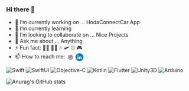 ### Hi there 👋

- 🔭 I’m currently working on ... HodaConnectCar App
- 🌱 I’m currently learning 
- 👯 I’m looking to collaborate on ... Nice Projects
- 💬 Ask me about ... Anything
- ⚡ Fun fact: 🧑‍💻 🏋️‍♀️ 🎶 🛩 ⚾ 🎮
- 📫 How to reach me: 
<a href="https://www.instagram.com/edtrip_/"><img align="center" src="https://github.com/EduuHF/Resources/blob/main/SM_ICONS/PNG/Color/Instagram.png" alt="EdTrip__ | Instagram" width="21px"/></a> <a href="https://www.linkedin.com/in/eduardoherreradeveloper/"><img align="center" src="https://github.com/EduuHF/Resources/blob/main/SM_ICONS/PNG/Color/LinkedIN.png" alt="EdTrip__ | Instagram" width="21px"/></a>

![Swift](https://img.shields.io/badge/swift-F54A2A?style=for-the-badge&logo=swift&logoColor=white) ![SwiftUI](https://img.shields.io/badge/SwiftUI-007AFF?style=for-the-badge&logo=swift&logoColor=white
) ![Objective-C](https://img.shields.io/badge/Objective--C-438EFF?style=for-the-badge&logo=apple&logoColor=white
) ![Kotlin](https://img.shields.io/badge/kotlin-%230095D5.svg?style=for-the-badge&logo=kotlin&logoColor=white) ![Flutter](https://img.shields.io/badge/Flutter-%2302569B.svg?style=for-the-badge&logo=Flutter&logoColor=white) ![Unity3D](https://img.shields.io/badge/Unity-100000?style=for-the-badge&logo=unity&logoColor=white
) ![Arduino](https://img.shields.io/badge/-Arduino-00979D?style=for-the-badge&logo=Arduino&logoColor=white)

[1.1]: http://i.imgur.com/tXSoThF.png

![Anurag's GitHub stats](https://github-readme-stats.vercel.app/api?username=eduuhf&show_icons=true&bg_color=00000000)
